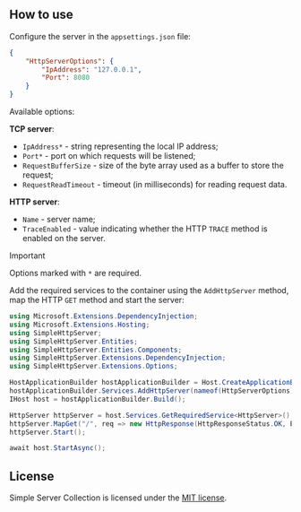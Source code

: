 ## How to use

Configure the server in the `appsettings.json` file:

```json
{
    "HttpServerOptions": {
        "IpAddress": "127.0.0.1",
        "Port": 8080
    }
}
```

Available options:

**TCP server**:

- `IpAddress*` - string representing the local IP address;
- `Port*` - port on which requests will be listened;
- `RequestBufferSize` - size of the byte array used as a buffer to store the request;
- `RequestReadTimeout` - timeout (in milliseconds) for reading request data.

**HTTP server**:

- `Name` - server name;
- `TraceEnabled` - value indicating whether the HTTP `TRACE` method is enabled on the server.

> [!IMPORTANT]
> Options marked with `*` are required.

Add the required services to the container using the `AddHttpServer` method, map the HTTP `GET` method and start the server:

```c#
using Microsoft.Extensions.DependencyInjection;
using Microsoft.Extensions.Hosting;
using SimpleHttpServer;
using SimpleHttpServer.Entities;
using SimpleHttpServer.Entities.Components;
using SimpleHttpServer.Extensions.DependencyInjection;
using SimpleHttpServer.Extensions.Options;

HostApplicationBuilder hostApplicationBuilder = Host.CreateApplicationBuilder();
hostApplicationBuilder.Services.AddHttpServer(nameof(HttpServerOptions), nameof(HttpServerOptions));
IHost host = hostApplicationBuilder.Build();

HttpServer httpServer = host.Services.GetRequiredService<HttpServer>();
httpServer.MapGet("/", req => new HttpResponse(HttpResponseStatus.OK, Enumerable.Empty<HttpHeader>()));
httpServer.Start();

await host.StartAsync();
```

## License

Simple Server Collection is licensed under the [MIT license](../../LICENSE.txt).
